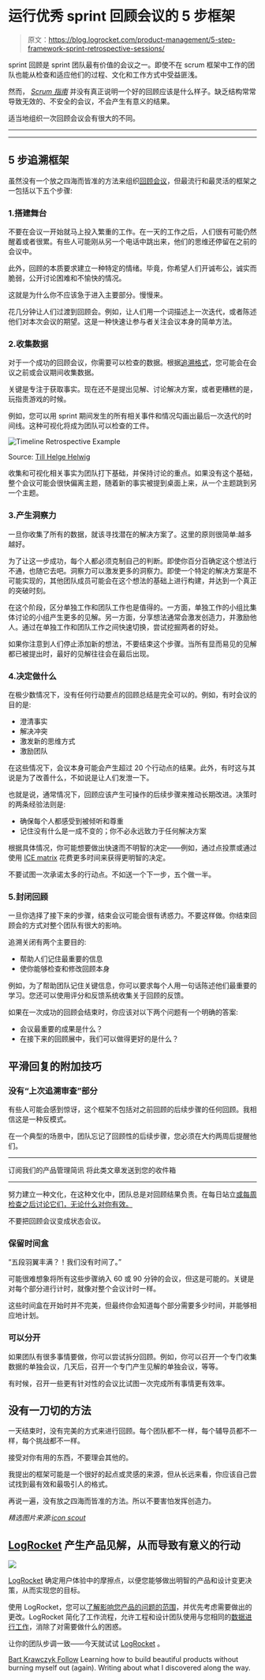 # 运行优秀 sprint 回顾会议的 5 步框架

> 原文：<https://blog.logrocket.com/product-management/5-step-framework-sprint-retrospective-sessions/>

sprint 回顾是 sprint 团队最有价值的会议之一。即使不在 scrum 框架中工作的团队也能从检查和适应他们的过程、文化和工作方式中受益匪浅。

然而， *[Scrum 指南](https://www.scrum.org/resources/scrum-guide)* 并没有真正说明一个好的回顾应该是什么样子。缺乏结构常常导致无效的、不安全的会议，不会产生有意义的结果。

适当地组织一次回顾会议会有很大的不同。

* * *

* * *

## 5 步追溯框架

虽然没有一个放之四海而皆准的方法来组织[回顾会议](https://blog.logrocket.com/product-management/what-is-a-sprint-retrospective-templates-and-best-practices/)，但最流行和最灵活的框架之一包括以下五个步骤:

### 1.搭建舞台

不要在会议一开始就马上投入繁重的工作。在一天的工作之后，人们很有可能仍然醒着或者很累。有些人可能刚从另一个电话中跳出来，他们的思维还停留在之前的会议中。

此外，回顾的本质要求建立一种特定的情绪。毕竟，你希望人们开诚布公，诚实而脆弱，公开讨论困难和不愉快的情况。

这就是为什么你不应该急于进入主要部分。慢慢来。

花几分钟让人们过渡到回顾会。例如，让人们用一个词描述上一次迭代，或者陈述他们对本次会议的期望。这是一种快速让参与者关注会议本身的简单方法。

### 2.收集数据

对于一个成功的回顾会议，你需要可以检查的数据。根据[追溯格式](https://blog.logrocket.com/product-management/how-to-run-effective-sprint-retrospectives-20-formats-ideas/)，您可能会在会议之前或会议期间收集数据。

关键是专注于获取事实。现在还不是提出见解、讨论解决方案，或者更糟糕的是，玩指责游戏的时候。

例如，您可以用 sprint 期间发生的所有相关事件和情况勾画出最后一次迭代的时间线。这种可视化将成为团队可以检查的工件。

![Timeline Retrospective Example](img/cfb204afac840c287f972ff385d30a18.png)

Source: [Till Helge Helwig](https://medium.com/@tarminyatur/timeline-retrospective-961cf5329f7b)

收集和可视化相关事实为团队打下基础，并保持讨论的重点。如果没有这个基础，整个会议可能会很快偏离主题，随着新的事实被提到桌面上来，从一个主题跳到另一个主题。

### 3.产生洞察力

一旦你收集了所有的数据，就该寻找潜在的解决方案了。这里的原则很简单:越多越好。

为了让这一步成功，每个人都必须克制自己的判断。即使你百分百确定这个想法行不通，也随它去吧。洞察力可以激发更多的洞察力。即使一个特定的解决方案是不可能实现的，其他团队成员可能会在这个想法的基础上进行构建，并达到一个真正的突破时刻。

在这个阶段，区分单独工作和团队工作也是值得的。一方面，单独工作的小组比集体讨论的小组产生更多的见解。另一方面，分享想法通常会激发创造力，并激励他人。通过在单独工作和团队工作之间快速切换，尝试挖掘两者的好处。

如果你注意到人们停止添加新的想法，不要结束这个步骤。当所有显而易见的见解都已被提出时，最好的见解往往会在最后出现。

### 4.决定做什么

在极少数情况下，没有任何行动要点的回顾总结是完全可以的。例如，有时会议的目的是:

*   澄清事实
*   解决冲突
*   激发新的思维方式
*   激励团队

在这些情况下，会议本身可能会产生超过 20 个行动点的结果。此外，有时这与其说是为了改善什么，不如说是让人们发泄一下。

也就是说，通常情况下，回顾应该产生可操作的后续步骤来推动长期改进。决策时的两条经验法则是:

*   确保每个人都感受到被倾听和尊重
*   记住没有什么是一成不变的；你不必永远致力于任何解决方案

根据具体情况，你可能想要做出快速而不明智的决定——例如，通过点投票或通过使用 [ICE matrix](https://medium.com/@nimay/inside-product-introduction-to-feature-priority-using-ice-impact-confidence-ease-and-gist-5180434e5b15) 花费更多时间来获得更明智的决定。

不要试图一次承诺太多的行动点。不如送一个下一步，五个做一半。

### 5.封闭回顾

一旦你选择了接下来的步骤，结束会议可能会很有诱惑力。不要这样做。你结束回顾会的方式对整个团队有很大的影响。

追溯关闭有两个主要目的:

*   帮助人们记住最重要的信息
*   使你能够检查和修改回顾本身

例如，为了帮助团队记住关键信息，你可以要求每个人用一句话陈述他们最重要的学习。您还可以使用评分和反馈系统收集关于回顾的反馈。

如果在一次成功的回顾会结束时，你应该对以下两个问题有一个明确的答案:

*   会议最重要的成果是什么？
*   在接下来的回顾展中，我们可以做得更好的是什么？

## 平滑回复的附加技巧

### 没有“上次追溯审查”部分

有些人可能会感到惊讶，这个框架不包括对之前回顾的后续步骤的任何回顾。我相信这是一种反模式。

在一个典型的场景中，团队忘记了回顾性的后续步骤，您必须在大约两周后提醒他们。

* * *

订阅我们的产品管理简讯
将此类文章发送到您的收件箱

* * *

努力建立一种文化，在这种文化中，团队总是对回顾结果负责。在每日站立[或每周检查之后讨论它们，无论什么对你有效。](https://blog.logrocket.com/product-management/the-daily-scrum-meeting-overview-best-practices-anti-patterns/)

不要把回顾会议变成状态会议。

### 保留时间盒

“五段羽翼丰满？！我们没有时间了。”

可能很难想象将所有这些步骤纳入 60 或 90 分钟的会议，但这是可能的。关键是对每个部分进行计时，就像对整个会议计时一样。

这些时间盒在开始时并不完美，但最终你会知道每个部分需要多少时间，并能够相应地计划。

### 可以分开

如果团队有很多事情要做，你可以尝试拆分回顾。例如，你可以召开一个专门收集数据的单独会议，几天后，召开一个专门产生见解的单独会议，等等。

有时候，召开一些更有针对性的会议比试图一次完成所有事情更有效率。

## 没有一刀切的方法

一天结束时，没有完美的方式来进行回顾。每个团队都不一样，每个辅导员都不一样，每个挑战都不一样。

接受对你有用的东西，不要理会其他的。

我提出的框架可能是一个很好的起点或灵感的来源，但从长远来看，你应该自己尝试找到最有效和最吸引人的格式。

再说一遍，没有放之四海而皆准的方法。所以不要害怕发挥创造力。

*精选图片来源:[icon scout](https://iconscout.com/icon/agile-5804828)*

## [LogRocket](https://lp.logrocket.com/blg/pm-signup) 产生产品见解，从而导致有意义的行动

[![](img/1af2ef21ae5da387d71d92a7a09c08e8.png)](https://lp.logrocket.com/blg/pm-signup)

[LogRocket](https://lp.logrocket.com/blg/pm-signup) 确定用户体验中的摩擦点，以便您能够做出明智的产品和设计变更决策，从而实现您的目标。

使用 LogRocket，您可以[了解影响您产品的问题的范围](https://logrocket.com/for/analytics-for-web-applications)，并优先考虑需要做出的更改。LogRocket 简化了工作流程，允许工程和设计团队使用与您相同的[数据进行工作](https://logrocket.com/for/web-analytics-solutions)，消除了对需要做什么的困惑。

让你的团队步调一致——今天就试试 [LogRocket](https://lp.logrocket.com/blg/pm-signup) 。

[Bart Krawczyk Follow](https://blog.logrocket.com/author/bartkrawczyk/) Learning how to build beautiful products without burning myself out (again). Writing about what I discovered along the way.
